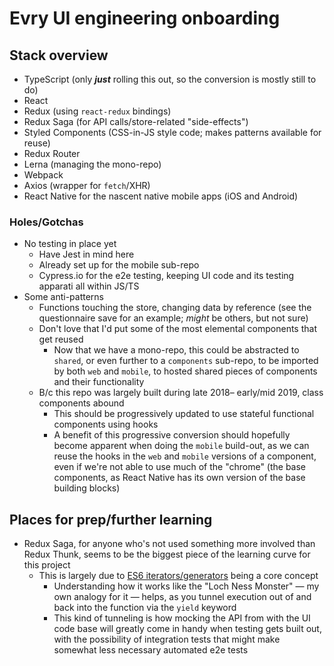 # Evry UI engineering onboarding

## Stack overview
- TypeScript (only _**just**_ rolling this out, so the conversion is mostly still to do)
- React
- Redux (using `react-redux` bindings)
- Redux Saga (for API calls/store-related "side-effects")
- Styled Components (CSS-in-JS style code; makes patterns available for reuse)
- Redux Router
- Lerna (managing the mono-repo)
- Webpack
- Axios (wrapper for `fetch`/XHR)
- React Native for the nascent native mobile apps (iOS and Android)

### Holes/Gotchas
- No testing in place yet
  - Have Jest in mind here
  - Already set up for the mobile sub-repo
  - Cypress.io for the e2e testing, keeping UI code and its testing apparati all within JS/TS
- Some anti-patterns
  - Functions touching the store, changing data by reference (see the questionnaire save for an example; _might_ be others, but not sure)
  - Don't love that I'd put some of the most elemental components that get reused 
    - Now that we have a mono-repo, this could be abstracted to `shared`, or even further to a `components` sub-repo, to be imported by both `web` and `mobile`, to hosted shared pieces of components and their functionality
  - B/c this repo was largely built during late 2018– early/mid 2019, class components abound
    - This should be progressively updated to use stateful functional components using hooks
    - A benefit of this progressive conversion should hopefully become apparent when doing the `mobile` build-out, as we can reuse the hooks in the `web` and `mobile` versions of a component, even if we're not able to use much of the "chrome" (the base components, as React Native has its own version of the base building blocks)

## Places for prep/further learning
- Redux Saga, for anyone who's not used something more involved than Redux Thunk, seems to be the biggest piece of the learning curve for this project
  - This is largely due to [ES6 iterators/generators](https://developer.mozilla.org/en-US/docs/Web/JavaScript/Guide/Iterators_and_Generators) being a core concept
    - Understanding how it works like the "Loch Ness Monster" — my own analogy for it — helps, as you tunnel execution out of and back into the function via the `yield` keyword
    - This kind of tunneling is how mocking the API from with the UI code base will greatly come in handy when testing gets built out, with the possibility of integration tests that might make somewhat less necessary automated e2e tests